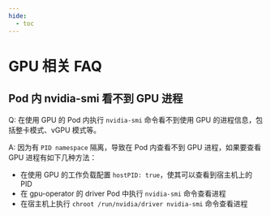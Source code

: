 ```yaml
---
hide:
  - toc
---
```


# GPU 相关 FAQ

## Pod 内 nvidia-smi 看不到 GPU 进程

Q: 在使用 GPU 的 Pod 内执行 `nvidia-smi` 命令看不到使用 GPU 的进程信息，包括整卡模式、vGPU 模式等。

A: 因为有 `PID namespace` 隔离，导致在 Pod 内查看不到 GPU 进程，如果要查看 GPU 进程有如下几种方法：

- 在使用 GPU 的工作负载配置 `hostPID: true`，使其可以查看到宿主机上的 PID
- 在 gpu-operator 的 driver Pod 中执行 `nvidia-smi` 命令查看进程
- 在宿主机上执行 `chroot /run/nvidia/driver nvidia-smi` 命令查看进程
